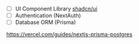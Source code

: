 - [ ] UI Component Library [shadcn/ui](https://ui.shadcn.com)
- [ ] Authentication (NextAuth)
- [ ] Database ORM (Prisma)

https://vercel.com/guides/nextjs-prisma-postgres
